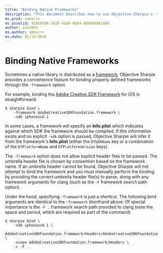 ```yaml
---
title: "Binding Native Frameworks"
description: "This document describes how to use Objective Sharpie's -framework option to create a binding to a library distributed as a framework."
ms.prod: xamarin
ms.assetid: 91AE058A-3A1F-41A9-9DE4-4B96880A1869
author: asb3993
ms.author: amburns
ms.date: 01/15/2016
---
```


# Binding Native Frameworks

Sometimes a native library is distributed as a [framework](https://developer.apple.com/library/mac/documentation/MacOSX/Conceptual/BPFrameworks/Concepts/WhatAreFrameworks.html). Objective Sharpie provides a convenience feature for binding properly defined frameworks through the `-framework` option.

For example, binding the [Adobe Creative SDK Framework](https://creativesdk.adobe.com/downloads.html) for iOS is straightforward:

```
$ sharpie bind \
    -framework AdobeCreativeSDKFoundation.framework \
    -sdk iphoneos8.1
```

In some cases, a framework will specify an **Info.plist** which indicates against which SDK the framework should be compiled. If this information exists and no explicit `-sdk` option is passed, Objective Sharpie will infer it from the framework's **Info.plist** (either the `DTSDKName` key or a combination of the `DTPlatformName` and `DTPlatformVersion` keys).

The `-framework` option does not allow explicit header files to be passed. The umbrella header file is chosen by convention based on the framework name. If an umbrella header cannot be found, Objective Sharpie will not attempt to bind the framework and you must manually perform the binding by providing the correct umbrella header file(s) to parse, along with any framework arguments for clang (such as the `-F` framework search path option).

Under the hood, specifying `-framework` is just a shortcut. The following
bind arguments are identical to the `-framework` shorthand above.
Of special importance is the `-F .` framework search path provided to clang
(note the space and period, which are required as part of the command).

```
$ sharpie bind \
    -sdk iphoneos8.1 \
    AdobeCreativeSDKFoundation.framework/Headers/AdobeCreativeSDKFoundation.h \
    -scope AdobeCreativeSDKFoundation.framework/Headers \
    -c -F .
```
